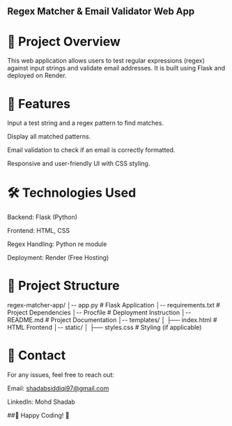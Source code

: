 ## Regex Matcher & Email Validator Web App

# 🚀 Project Overview

This web application allows users to test regular expressions (regex) against input strings and validate email addresses. It is built using Flask and deployed on Render.

# 🎯 Features

Input a test string and a regex pattern to find matches.

Display all matched patterns.

Email validation to check if an email is correctly formatted.

Responsive and user-friendly UI with CSS styling.

# 🛠️ Technologies Used

Backend: Flask (Python)

Frontend: HTML, CSS

Regex Handling: Python re module

Deployment: Render (Free Hosting)

# 📂 Project Structure

regex-matcher-app/
│-- app.py                # Flask Application
│-- requirements.txt      # Project Dependencies
│-- Procfile              # Deployment Instruction
│-- README.md             # Project Documentation
│-- templates/
│   ├── index.html        # HTML Frontend
│-- static/
│   ├── styles.css        # Styling (if applicable)

# 📩 Contact

For any issues, feel free to reach out:

Email: shadabsiddiqi97@gmail.com

LinkedIn: Mohd Shadab

##🎉 Happy Coding! 🚀

